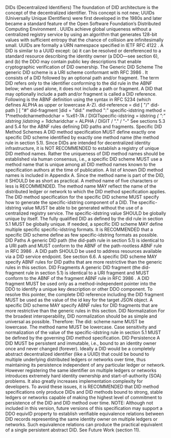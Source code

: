DIDs (Decentralized Identifiers) The foundation of DID architecture is the concept of the decentralized identifier. This concept is not new; UUIDs (Universally Unique IDentifiers) were first developed in the 1980s and later became a standard feature of the Open Software Foundation’s Distributed Computing Environment . UUIDs achieve global uniqueness without a centralized registry service by using an algorithm that generates 128-bit values with sufficient entropy that the chance of collision are infinitesimally small. UUIDs are formally a URN namespace specified in IETF RFC 4122 . A DID is similar to a UUID except: (a) it can be resolved or dereferenced to a standard resource describing the identity owner (a DDO—see section 6), and (b) the DDO may contain public key descriptions that enable cryptographic verification of DID ownership. The Generic DID Scheme The generic DID scheme is a URI scheme conformant with RFC 3986 . It consists of a DID followed by an optional path and/or fragment. The term DID refers only to the identifier conforming to the did rule in the ABNF below; when used alone, it does not include a path or fragment. A DID that may optionally include a path and/or fragment is called a DID reference. Following is the ABNF definition using the syntax in RFC 5234 (which defines ALPHA as upper or lowercase A-Z). did-reference = did [ "/" did-path ] [ "#" did-fragment ]did = "did:" method ":" specific-idstring method = 1*methodcharmethodchar = %x61-7A / DIGITspecific-idstring = idstring *( ":" idstring )idstring = 1*idcharidchar = ALPHA / DIGIT / "." / "-" See sections 5.3 and 5.4 for the ABNF rules defining DID paths and fragments. Specific DID Method Schemes A DID method specification MUST define exactly one specific DID scheme identified by exactly one method name (the method rule in section 5.1). Since DIDs are intended for decentralized identity infrastructure, it is NOT RECOMMENDED to establish a registry of unique DID method names. Rather the uniqueness of DID method names should be established via human consensus, i.e., a specific DID scheme MUST use a method name that is unique among all DID method names known to the specification authors at the time of publication. A list of known DID method names is included in Appendix A. Since the method name is part of the DID, it SHOULD be as short as practical. A method name of five characters or less is RECOMMENDED. The method name MAY reflect the name of the distributed ledger or network to which the DID method specification applies. The DID method specification for the specific DID scheme MUST specify how to generate the specific-idstring component of a DID. The specific-idstring value MUST be able to be generated without the use of a centralized registry service. The specific-idstring value SHOULD be globally unique by itself. The fully qualified DID as defined by the did rule in section 5.1 MUST be globally unique. If needed, a specific DID scheme MAY define multiple specific specific-idstring formats. It is RECOMMENDED that a specific DID scheme define as few specific-idstring formats as possible. DID Paths A generic DID path (the did-path rule in section 5.1) is identical to a URI path and MUST conform to the ABNF of the path-rootless ABNF rule in RFC 3986 . A DID path SHOULD be used to address resources available via a DID service endpoint. See section 6.6. A specific DID scheme MAY specify ABNF rules for DID paths that are more restrictive than the generic rules in this section. DID Fragments A generic DID fragment (the did- fragment rule in section 5.1) is identical to a URI fragment and MUST conform to the ABNF of the fragment ABNF rule in RFC 3986 . A DID fragment MUST be used only as a method-independent pointer into the DDO to identify a unique key description or other DDO component. To resolve this pointer, the complete DID reference including the DID fragment MUST be used as the value of the id key for the target JSON object. A specific DID scheme MAY specify ABNF rules for DID fragments that are more restrictive than the generic rules in this section. DID Normalization For the broadest interoperability, DID normalization should be as simple and universal as possible. Therefore: The did: scheme name MUST be lowercase. The method name MUST be lowercase. Case sensitivity and normalization of the value of the specific-idstring rule in section 5.1 MUST be defined by the governing DID method specification. DID Persistence A DID MUST be persistent and immutable, i.e., bound to an identity owner once and never changed (forever). Ideally a DID would be a completely abstract decentralized identifier (like a UUID) that could be bound to multiple underlying distributed ledgers or networks over time, thus maintaining its persistence independent of any particular ledger or network. However registering the same identifier on multiple ledgers or networks introduces extremely hard identity ownership and start-of-authority (SOA) problems. It also greatly increases implementation complexity for developers. To avoid these issues, it is RECOMMENDED that DID method specifications only produce DIDs and DID methods bound to strong, stable ledgers or networks capable of making the highest level of commitment to persistence of the DID and DID method over time. NOTE: Although not included in this version, future versions of this specification may support a DDO equivID property to establish verifiable equivalence relations between DID records representing the same identity owner on multiple ledgers or networks. Such equivalence relations can produce the practical equivalent of a single persistent abstract DID. See Future Work (section 11).

